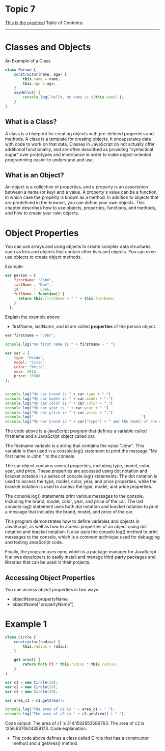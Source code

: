 # Topic 7
[This is the practical](<../Practical/Practical 7>)
Table of Contents:


-------------------------

# Classes and Objects
An Example of a Class
```JavaScript
class Person {
    constructor(name, age) {
        this.name = name;
        this.age = age;
    }
    sayHello() {
        console.log(`Hello, my name is ${this.name}`);
    }
}
```
## What is a Class?
A class is a blueprint for creating objects with pre-defined properties and methods. A class is a template for creating objects. It encapsulates data with code to work on that data. Classes in JavaScript do not actually offer additional functionality, and are often described as providing "syntactical sugar" over prototypes and inheritance in order to make object-oriented programming easier to understand and use.

## What is an Object?

An object is a collection of properties, and a property is an association between a name (or key) and a value. A property's value can be a function, in which case the property is known as a method. In addition to objects that are predefined in the browser, you can define your own objects. This chapter describes how to use objects, properties, functions, and methods, and how to create your own objects.


# Object Properties

You can use arrays and using objects to create complex data structures, such as lists and objects that contain other lists and objects. You can even use objects to create object methods.

Example:
```JavaScript
var person = {
    firstName: "John",
    lastName : "Doe",
    id       :  5566,
    fullName : function() {
      return this.firstName + " " + this.lastName;
    }
  };
```

Explain the example above:

- firstName, lastName, and id are called **properties** of the person object.

```JavaScript
var firstname = "John";

console.log("My first name is " + firstname + ".")

var car = {
    type: "Honda",
    model: "Civic",
    color: "White",
    year: 2010,
    price: 10000
};
    

console.log("My car brand is " + car.type + ".")
console.log("My car model is " + car.model + ".")
console.log("My car color is " + car.color + ".")
console.log("My car year is " + car.year + ".")
console.log("My car price is " + car.price + ".")
console.log("                                                 ")
console.log("My car brand is " + car["type"] + " and the model of the car is " + car["model"] +  " the price of the car is " + car["price"] + ".")
```

The code above is a JavaScript program that defines a variable called firstname and a JavaScript object called car.

The firstname variable is a string that contains the value "John". This variable is then used in a console.log() statement to print the message "My first name is John." to the console.

The car object contains several properties, including type, model, color, year, and price. These properties are accessed using dot notation and bracket notation in a series of console.log() statements. The dot notation is used to access the type, model, color, year, and price properties, while the bracket notation is used to access the type, model, and price properties.

The console.log() statements print various messages to the console, including the brand, model, color, year, and price of the car. The last console.log() statement uses both dot notation and bracket notation to print a message that includes the brand, model, and price of the car.

This program demonstrates how to define variables and objects in JavaScript, as well as how to access properties of an object using dot notation and bracket notation. It also uses the console.log() method to print messages to the console, which is a common technique used for debugging and testing JavaScript code.

Finally, the program uses npm, which is a package manager for JavaScript. It allows developers to easily install and manage third-party packages and libraries that can be used in their projects.


## Accessing Object Properties
You can access object properties in two ways:

- objectName.propertyName
- objectName["propertyName"]

# Example 1
```JavaScript
class Circle {
    constructor(radius) {
        this.radius = radius;
    }

    get area() {
        return Math.PI * this.radius * this.radius;
    }
}

var c1 = new Circle(10);
var c2 = new Circle(20);
var c3 = new Circle(30);

var area_c1 = c1.getArea();

console.log("The area of c1 is " + area_c1 + ".");
console.log("The area of c2 is " + c2.getArea() + ".");
```

Code output:
The area of c1 is 314.1592653589793.
The area of c2 is 1256.6370614359173.
Code explanation:
- The code above defines a class called Circle that has a constructor method and a getArea() method.



